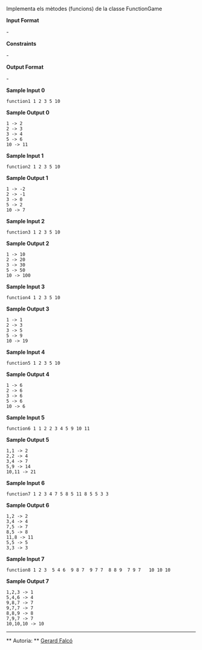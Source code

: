 Implementa els mètodes (funcions) de la classe FunctionGame

**Input Format**

\-

**Constraints**

\-

**Output Format**

\-

**Sample Input 0**

    function1 1 2 3 5 10

**Sample Output 0**

    1 -> 2
    2 -> 3
    3 -> 4
    5 -> 6
    10 -> 11

**Sample Input 1**

    function2 1 2 3 5 10

**Sample Output 1**

    1 -> -2
    2 -> -1
    3 -> 0
    5 -> 2
    10 -> 7

**Sample Input 2**

    function3 1 2 3 5 10

**Sample Output 2**

    1 -> 10
    2 -> 20
    3 -> 30
    5 -> 50
    10 -> 100

**Sample Input 3**

    function4 1 2 3 5 10

**Sample Output 3**

    1 -> 1
    2 -> 3
    3 -> 5
    5 -> 9
    10 -> 19

**Sample Input 4**

    function5 1 2 3 5 10

**Sample Output 4**

    1 -> 6
    2 -> 6
    3 -> 6
    5 -> 6
    10 -> 6

**Sample Input 5**

    function6 1 1 2 2 3 4 5 9 10 11

**Sample Output 5**

    1,1 -> 2
    2,2 -> 4
    3,4 -> 7
    5,9 -> 14
    10,11 -> 21

**Sample Input 6**

    function7 1 2 3 4 7 5 8 5 11 8 5 5 3 3

**Sample Output 6**

    1,2 -> 2
    3,4 -> 4
    7,5 -> 7
    8,5 -> 8
    11,8 -> 11
    5,5 -> 5
    3,3 -> 3

**Sample Input 7**

    function8 1 2 3  5 4 6  9 8 7  9 7 7  8 8 9  7 9 7   10 10 10

**Sample Output 7**

    1,2,3 -> 1
    5,4,6 -> 4
    9,8,7 -> 7
    9,7,7 -> 7
    8,8,9 -> 8
    7,9,7 -> 7
    10,10,10 -> 10

----------

** Autoria: **
[Gerard Falcó](https://github.com/gerardfp)
